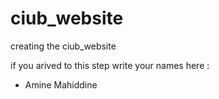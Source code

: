 # ciub_website
creating the ciub_website 

if you arived to this step write your names here :
  - Amine Mahiddine
